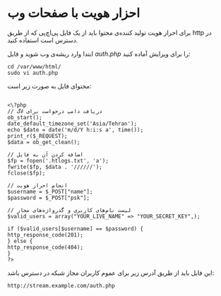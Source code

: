 # احزار هویت با صفحات وب
برای احراز هویت تولید کننده‌ی محتوا باید از یک فایل پی‌اچ‌پی که از طریق http در دسترس است استفاده کنید.

ابتدا وارد ریشه‌ی وب شوید و فایل *auth.php* را برای ویرایش آماده کنید:

```
cd /var/www/html/
sudo vi auth.php
```

محتوای فایل به صورت زیر است:

<pre><code>
<\?php
// دریافت دامپ درخواست برای لاگ
ob_start();
date_default_timezone_set('Asia/Tehran');
echo $date = date('m/d/Y h:i:s a', time());
print_r($_REQUEST);
$data = ob_get_clean();

// اضافه کردن آن به فایل
$fp = fopen('.htlogs.txt', 'a');
fwrite($fp, $data . '//////');  
fclose($fp);

// انجام احراز هویت
$username = $_POST["name"];
$password = $_POST["psk"];

// لیست نام‌های کاربری و گذرواژه‌های مجاز
$valid_users = array("YOUR_LIVE_NAME" => "YOUR_SECRET_KEY",);

if ($valid_users[$username] == $password) {
http_response_code(201);
} else {
http_response_code(404);
}
?>
</code></pre>

این فایل باید از طریق آدرس زیر برای عموم کاربران مجاز شبکه در دسترس باشد:

```
http://stream.example.com/auth.php
```
